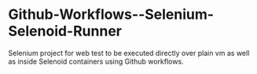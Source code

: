 # Github-Workflows--Selenium-Selenoid-Runner
Selenium project for web test to be executed directly over plain vm as well as inside Selenoid containers using Github workflows.
